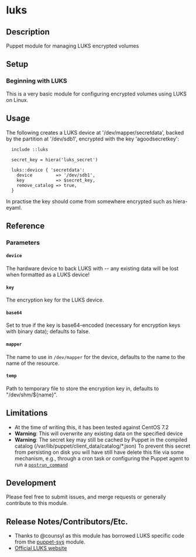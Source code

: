# luks

## Description

Puppet module for managing LUKS encrypted volumes

## Setup

### Beginning with LUKS

This is a very basic module for configuring encrypted volumes using LUKS on Linux.

## Usage

The following creates a LUKS device at '/dev/mapper/secretdata', backed by
the partition at '/dev/sdb1', encrypted with the key 'agoodsecretkey':

```puppet
  include ::luks

  secret_key = hiera('luks_secret')

  luks::device { 'secretdata':
    device         => '/dev/sdb1',
    key            => $secret_key,
    remove_catalog => true,
  }
```

In practise the key should come from somewhere encrypted such as hiera-eyaml.

## Reference

### Parameters

#### `device`
 The hardware device to back LUKS with -- any existing data will be
 lost when formatted as a LUKS device!

#### `key`
 The encryption key for the LUKS device.

#### `base64`
 Set to true if the key is base64-encoded (necessary for encryption keys
 with binary data); defaults to false.

#### `mapper`
 The name to use in `/dev/mapper` for the device, defaults to the name
 to the name of the resource.

#### `temp`
 Path to temporary file to store the encryption key in, defaults to
 "/dev/shm/${name}".

## Limitations

- At the time of writing this, it has been tested against CentOS 7.2
- **Warning**: This will overwrite any existing data on the specified device
- **Warning**: The secret key may still be cached by Puppet in the compiled catalog
  (/var/lib/puppet/client_data/catalog/*.json)  To prevent this secret from
  persisting on disk you will have still have delete this file via some
  mechanism, e.g., through a cron task or configuring the Puppet agent to
  run a [`postrun_command`](http://docs.puppetlabs.com/references/stable/configuration.html#postruncommand)

## Development

Please feel free to submit issues, and merge requests or generally contribute to this module.

## Release Notes/Contributors/Etc.

- Thanks to @counsyl as this module has borrowed LUKS specific code from the [puppet-sys](https://github.com/counsyl/puppet-sys) module.
- [Official LUKS website](https://guardianproject.info/code/luks/)